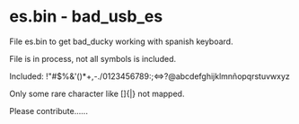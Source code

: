 # es.bin - bad_usb_es

File es.bin to get bad_ducky working with spanish keyboard.

File is in process, not all symbols is included.

Included: !"#$%&'()*+,-./0123456789:;<=>?@abcdefghijklmnñopqrstuvwxyz 

Only some rare character like []{|} not mapped.

Please contribute......
